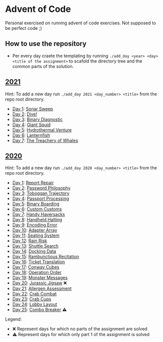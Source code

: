 # Advent of Code

Personal exercised on running advent of code exercises.
Not supposed to be perfect code ;)

## How to use the repository

* Per every day craete the templating by running `./add_day <year> <day> <title of the assignment>` to scafold the directory tree and the common parts of the solution.

<!-- ADD NEW YEAR HERE -->

## [2021](https://adventofcode.com/2021/)

Hint: To add a new day run `./add_day 2021 <day_number> <title>` from the repo root directory.

* [Day 1](https://adventofcode.com/2021/day/0): [Sonar Sweep](2021/01_sonar-sweep/)
* [Day 2](https://adventofcode.com/2021/day/2): [Dive!](2021/02_dive/)
* [Day 3](https://adventofcode.com/2021/day/3): [Binary Diagnostic](2021/03_binary-diagnostic/)
* [Day 4](https://adventofcode.com/2021/day/4): [Giant Squid](2021/04_giant-squid/)
* [Day 5](https://adventofcode.com/2021/day/5): [Hydrothermal Venture](2021/05_hydrothermal-venture/)
* [Day 6](https://adventofcode.com/2021/day/6): [Lanternfish](2021/06_lanternfish/)
* [Day 7](https://adventofcode.com/2021/day/7): [The Treachery of Whales](2021/07_the-treachery-of-whales/)
<!-- ADD NEW 2021 DAY HERE -->

## [2020](https://adventofcode.com/2020/)

Hint: To add a new day run `./add_day 2020 <day_number> <title>` from the repo root directory.

* [Day 1](https://adventofcode.com/2020/day/1): [Report Repair](2020/01_report-repair/)
* [Day 2](https://adventofcode.com/2020/day/2): [Password Philosophy](2020/02_password-philosophy/)
* [Day 3](https://adventofcode.com/2020/day/3): [Toboggan Trajectory](2020/03_toboggan-trajectory/)
* [Day 4](https://adventofcode.com/2020/day/4): [Passport Processing](2020/04_passport-processing/)
* [Day 5](https://adventofcode.com/2020/day/5): [Binary Boarding](2020/05_binary-boarding/)
* [Day 6](https://adventofcode.com/2020/day/6): [Custom Customs](2020/06_custom-customs/)
* [Day 7](https://adventofcode.com/2020/day/7): [Handy Haversacks](2020/07_handy-haversacks/)
* [Day 8](https://adventofcode.com/2020/day/8): [Handheld Halting](2020/08_handheld-halting/)
* [Day 9](https://adventofcode.com/2020/day/9): [Encoding Error](2020/09_encoding-error/)
* [Day 10](https://adventofcode.com/2020/day/10): [Adapter Array](2020/10_adapter-array/)
* [Day 11](https://adventofcode.com/2020/day/11): [Seating System](2020/11_seating-system/)
* [Day 12](https://adventofcode.com/2020/day/12): [Rain Risk](2020/12_rain-risk/)
* [Day 13](https://adventofcode.com/2020/day/13): [Shuttle Search](2020/13_shuttle-search/)
* [Day 14](https://adventofcode.com/2020/day/14): [Docking Data](2020/14_docking-data/)
* [Day 15](https://adventofcode.com/2020/day/15): [Rambunctious Recitation](2020/15_rambunctious-recitation/)
* [Day 16](https://adventofcode.com/2020/day/16): [Ticket Translation](2020/16_ticket-translation/)
* [Day 17](https://adventofcode.com/2020/day/17): [Conway Cubes](2020/17_conway-cubes/)
* [Day 18](https://adventofcode.com/2020/day/18): [Operation Order](2020/18_operation-order/)
* [Day 19](https://adventofcode.com/2020/day/19): [Monster Messages](2020/19_monster-messages/)
* [Day 20](https://adventofcode.com/2020/day/20): [Jurassic Jigsaw](2020/20_jurassic-jigsaw/) :x:
* [Day 21](https://adventofcode.com/2020/day/21): [Allergen Assessment](2020/21_allergen-assessment/)
* [Day 22](https://adventofcode.com/2020/day/22): [Crab Combat](2020/22_crab-combat/)
* [Day 23](https://adventofcode.com/2020/day/23): [Crab Cups](2020/23_crab-cups/)
* [Day 24](https://adventofcode.com/2020/day/24): [Lobby Layout](2020/24_lobby-layout/)
* [Day 25](https://adventofcode.com/2020/day/25): [Combo Breaker](2020/25_combo-breaker/) :warning:
<!-- ADD NEW 2020 DAY HERE -->

Legend:

* :x: Represent days for which no parts of the assignment are solved
* :warning: Represent days for which only part 1 of the assignment is solved
